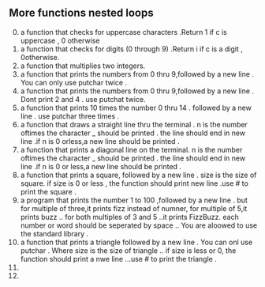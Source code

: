 ## More functions nested loops
0. a function that checks for uppercase characters .Return 1 if c is uppercase , 0 otherwise
1. a function that checks for digits (0 through 9) .Return i if c is a digit , 0otherwise.
2. a function that multiplies two integers.
3. a function that prints the numbers from 0 thru 9,followed by a new line . You can only use putchar twice . 
4. a function that prints the numbers from 0 thru 9,followed by a new line . Dont print 2 and 4 . use putchat twice.
5. a function that prints 10 times the number 0 thru 14 . followed by a new line . use putchar three times .
6. a function that draws a straight line thru the terminal . n is the number oftimes the character _ should be printed . the line should end in new line .if n is 0 orless,a new line should be printed . 
7. a function that prints a diagonal line on the terminal. n is the number oftimes the character _ should be printed . the line should end in new line .if n is 0 or less,a new line should be printed . 
8. a function that prints a square, followed by a new line . size is the size of square. if size is 0 or less , the function should print new line .use # to print the square . 
9. a program that prints the number 1 to 100 ,followed by a new line . but for multiple of three,it prints fizz instead of numner, for multiple of 5,it prints buzz .. for both multiples of 3 and 5 ..it prints FizzBuzz. each number or word should be seperated by space .. You are aloowed to use the standard library .
10. a function that prints a triangle followed by a new line . You can onl use putchar . Where size is the size of triangle .. if size is less or 0, the function should print a nwe line ...use # to print the triangle .
11. 
12. 

